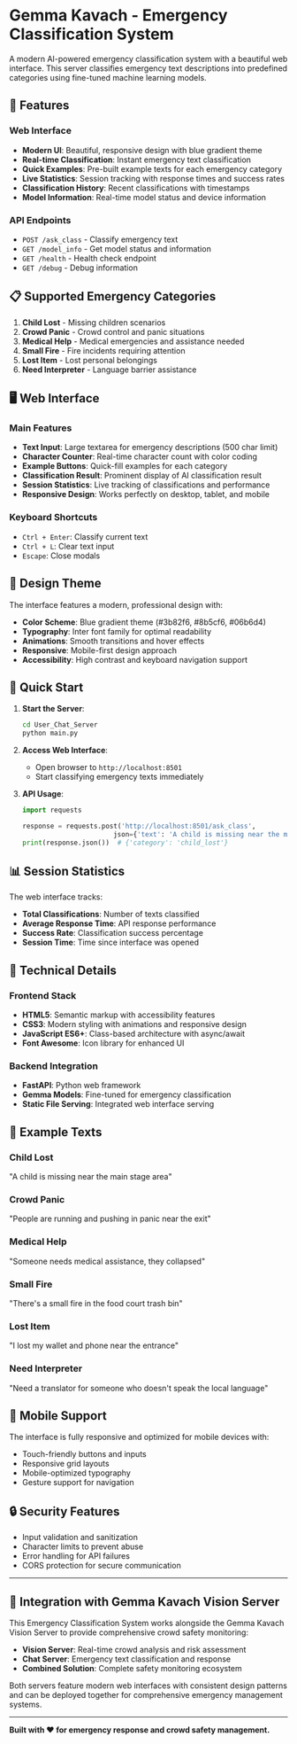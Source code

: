 # Gemma Kavach - Emergency Classification System

A modern AI-powered emergency classification system with a beautiful web interface. This server classifies emergency text descriptions into predefined categories using fine-tuned machine learning models.

## 🚀 Features

### Web Interface
- **Modern UI**: Beautiful, responsive design with blue gradient theme
- **Real-time Classification**: Instant emergency text classification
- **Quick Examples**: Pre-built example texts for each emergency category
- **Live Statistics**: Session tracking with response times and success rates
- **Classification History**: Recent classifications with timestamps
- **Model Information**: Real-time model status and device information

### API Endpoints
- `POST /ask_class` - Classify emergency text
- `GET /model_info` - Get model status and information
- `GET /health` - Health check endpoint
- `GET /debug` - Debug information

## 📋 Supported Emergency Categories

1. **Child Lost** - Missing children scenarios
2. **Crowd Panic** - Crowd control and panic situations
3. **Medical Help** - Medical emergencies and assistance needed
4. **Small Fire** - Fire incidents requiring attention
5. **Lost Item** - Lost personal belongings
6. **Need Interpreter** - Language barrier assistance

## 🖥️ Web Interface

### Main Features
- **Text Input**: Large textarea for emergency descriptions (500 char limit)
- **Character Counter**: Real-time character count with color coding
- **Example Buttons**: Quick-fill examples for each category
- **Classification Result**: Prominent display of AI classification result
- **Session Statistics**: Live tracking of classifications and performance
- **Responsive Design**: Works perfectly on desktop, tablet, and mobile

### Keyboard Shortcuts
- `Ctrl + Enter`: Classify current text
- `Ctrl + L`: Clear text input
- `Escape`: Close modals

## 🎨 Design Theme

The interface features a modern, professional design with:
- **Color Scheme**: Blue gradient theme (#3b82f6, #8b5cf6, #06b6d4)
- **Typography**: Inter font family for optimal readability
- **Animations**: Smooth transitions and hover effects
- **Responsive**: Mobile-first design approach
- **Accessibility**: High contrast and keyboard navigation support

## 🚀 Quick Start

1. **Start the Server**:
   ```bash
   cd User_Chat_Server
   python main.py
   ```

2. **Access Web Interface**:
   - Open browser to `http://localhost:8501`
   - Start classifying emergency texts immediately

3. **API Usage**:
   ```python
   import requests
   
   response = requests.post('http://localhost:8501/ask_class', 
                          json={'text': 'A child is missing near the main stage'})
   print(response.json())  # {'category': 'child_lost'}
   ```

## 📊 Session Statistics

The web interface tracks:
- **Total Classifications**: Number of texts classified
- **Average Response Time**: API response performance
- **Success Rate**: Classification success percentage
- **Session Time**: Time since interface was opened

## 🔧 Technical Details

### Frontend Stack
- **HTML5**: Semantic markup with accessibility features
- **CSS3**: Modern styling with animations and responsive design
- **JavaScript ES6+**: Class-based architecture with async/await
- **Font Awesome**: Icon library for enhanced UI

### Backend Integration
- **FastAPI**: Python web framework
- **Gemma Models**: Fine-tuned for emergency classification
- **Static File Serving**: Integrated web interface serving

## 🎯 Example Texts

### Child Lost
"A child is missing near the main stage area"

### Crowd Panic
"People are running and pushing in panic near the exit"

### Medical Help
"Someone needs medical assistance, they collapsed"

### Small Fire
"There's a small fire in the food court trash bin"

### Lost Item
"I lost my wallet and phone near the entrance"

### Need Interpreter
"Need a translator for someone who doesn't speak the local language"

## 📱 Mobile Support

The interface is fully responsive and optimized for mobile devices with:
- Touch-friendly buttons and inputs
- Responsive grid layouts
- Mobile-optimized typography
- Gesture support for navigation

## 🔒 Security Features

- Input validation and sanitization
- Character limits to prevent abuse
- Error handling for API failures
- CORS protection for secure communication

---

## 🤝 Integration with Gemma Kavach Vision Server

This Emergency Classification System works alongside the Gemma Kavach Vision Server to provide comprehensive crowd safety monitoring:

- **Vision Server**: Real-time crowd analysis and risk assessment
- **Chat Server**: Emergency text classification and response
- **Combined Solution**: Complete safety monitoring ecosystem

Both servers feature modern web interfaces with consistent design patterns and can be deployed together for comprehensive emergency management systems.

---

**Built with ❤️ for emergency response and crowd safety management.**
